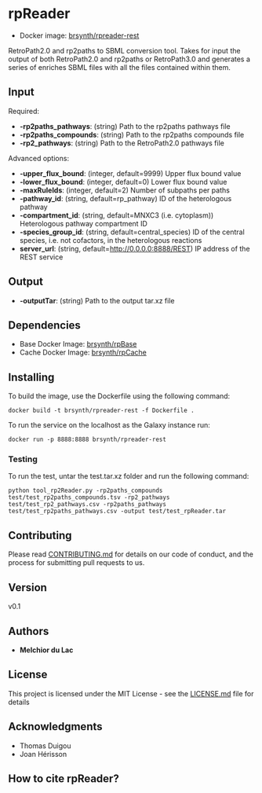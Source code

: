 # rpReader

* Docker image: [brsynth/rpreader-rest](https://hub.docker.com/r/brsynth/rpreader-rest)

RetroPath2.0 and rp2paths to SBML conversion tool. Takes for input the output of both RetroPath2.0 and rp2paths or RetroPath3.0 and generates a series of enriches SBML files with all the files contained within them. 

## Input

Required:
* **-rp2paths_pathways**: (string) Path to the rp2paths pathways file
* **-rp2paths_compounds**: (string) Path to the rp2paths compounds file
* **-rp2_pathways**: (string) Path to the RetroPath2.0 pathways file

Advanced options:
* **-upper_flux_bound**: (integer, default=9999) Upper flux bound value
* **-lower_flux_bound**: (integer, default=0) Lower flux bound value
* **-maxRuleIds**: (integer, default=2) Number of subpaths per paths
* **-pathway_id**: (string, default=rp_pathway) ID of the heterologous pathway
* **-compartment_id**: (string, default=MNXC3 (i.e. cytoplasm)) Heterologous pathway compartment ID
* **-species_group_id**: (string, default=central_species) ID of the central species, i.e. not cofactors, in the heterologous reactions
* **server_url**: (string, default=http://0.0.0.0:8888/REST) IP address of the REST service

## Output

* **-outputTar**: (string) Path to the output tar.xz file

## Dependencies

* Base Docker Image: [brsynth/rpBase](https://hub.docker.com/r/brsynth/rpbase)
* Cache Docker Image: [brsynth/rpCache](https://hub.docker.com/r/brsynth/rpcache)

## Installing

To build the image, use the Dockerfile using the following command:

```
docker build -t brsynth/rpreader-rest -f Dockerfile .
```

To run the service on the localhost as the Galaxy instance run:

```
docker run -p 8888:8888 brsynth/rpreader-rest
```

### Testing

To run the test, untar the test.tar.xz folder and run the following command:

```
python tool_rp2Reader.py -rp2paths_compounds test/test_rp2paths_compounds.tsv -rp2_pathways test/test_rp2_pathways.csv -rp2paths_pathways test/test_rp2paths_pathways.csv -output test/test_rpReader.tar
```

## Contributing

Please read [CONTRIBUTING.md](https://gist.github.com/PurpleBooth/b24679402957c63ec426) for details on our code of conduct, and the process for submitting pull requests to us.

## Version

v0.1

## Authors

* **Melchior du Lac**

## License

This project is licensed under the MIT License - see the [LICENSE.md](LICENSE.md) file for details

## Acknowledgments

* Thomas Duigou
* Joan Hérisson

## How to cite rpReader?
